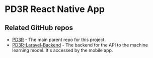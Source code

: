 # PD3R React Native App

## Related GitHub repos

* [PD3R](https://github.com/Code-and-Response/PD3R) - The main parent repo for this project.
* [PD3R-Laravel-Backend](https://github.com/Code-and-Response/PD3R-Laravel-Backend) - The backend for the API to the machine learning model. It's accessed by the mobile app.
